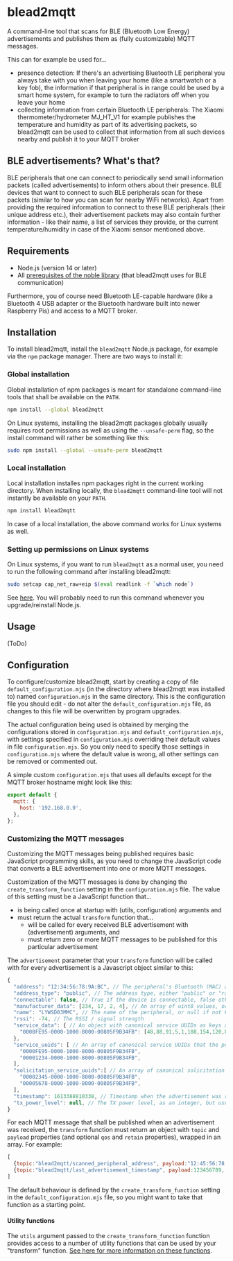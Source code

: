 # blead2mqtt

A command-line tool that scans for BLE (Bluetooth Low Energy) advertisements and publishes them as (fully customizable) MQTT messages.

This can for example be used for...

  - presence detection: If there's an advertising Bluetooth LE peripheral you always take with you when leaving your home (like a smartwatch or a key fob), the information if that peripheral is in range could be used by a smart home system, for example to turn the radiators off when you leave your home
  - collecting information from certain Bluetooth LE peripherals: The Xiaomi thermometer/hydrometer MJ_HT_V1 for example publishes the temperature and humidity as part of its advertising packets, so blead2mqtt can be used to collect that information from all such devices nearby and publish it to your MQTT broker

## BLE advertisements? What's that?

BLE peripherals that one can connect to periodically send small information packets (called advertisements) to inform others about their presence. BLE devices that want to connect to such BLE peripherals scan for these packets (similar to how you can scan for nearby WiFi networks).
Apart from providing the required information to connect to these BLE peripherals (their unique address etc.), their advertisement packets may also contain further information - like their name, a list of services they provide, or the current temperature/humidity in case of the Xiaomi sensor mentioned above.

## Requirements

  - Node.js (version 14 or later)
  - All [prerequisites of the noble library](https://github.com/abandonware/noble#prerequisites) (that blead2mqtt uses for BLE communication)

Furthermore, you of course need Bluetooth LE-capable hardware (like a Bluetooth 4 USB adapter or the Bluetooth hardware built into newer Raspberry Pis) and access to a MQTT broker.

## Installation

To install blead2mqtt, install the `blead2mqtt` Node.js package, for example via the `npm` package manager.
There are two ways to install it:

### Global installation

Global installation of npm packages is meant for standalone command-line tools that shall be available on the `PATH`.

```sh
npm install --global blead2mqtt
```

On Linux systems, installing the blead2mqtt packages globally usually requires root permissions as well as using the `--unsafe-perm` flag, so the install command will rather be something like this:
```sh
sudo npm install --global --unsafe-perm blead2mqtt
```

### Local installation

Local installation installes npm packages right in the current working directory. When installing locally, the `blead2mqtt` command-line tool will not instantly be available on your `PATH`.

```sh
npm install blead2mqtt
```

In case of a local installation, the above command works for Linux systems as well.

### Setting up permissions on Linux systems

On Linux systems, if you want to run `blead2mqtt` as a normal user, you need to run the following command after installing blead2mqtt:

```sh
sudo setcap cap_net_raw+eip $(eval readlink -f `which node`)
```

See [here](https://github.com/abandonware/noble#running-without-rootsudo-linux-specific). You will probably need to run this command whenever you upgrade/reinstall Node.js.

## Usage

(ToDo)

## Configuration

To configure/customize blead2mqtt, start by creating a copy of file `default_configuration.mjs` (in the directory where blead2mqtt was installed to) named `configuration.mjs` in the same directory. This is the configuration file you should edit - do not alter the `default_configuration.mjs` file, as changes to this file will be overwritten by program upgrades.

The actual configuration being used is obtained by merging the configurations stored in `configuration.mjs` and `default_configuration.mjs`, with settings specified in `configuration.mjs` overriding their default values in file `configuration.mjs`. So you only need to specify those settings in `configuration.mjs` where the default value is wrong, all other settings can be removed or commented out.

A simple custom `configuration.mjs` that uses all defaults except for the MQTT broker hostname might look like this:
```js
export default {
  mqtt: {
    host: '192.168.0.9',
  },
};
```

### Customizing the MQTT messages

Customizing the MQTT messages being published requires basic JavaScript programming skills, as you need to change the JavaScript code that converts a BLE advertisement into one or more MQTT messages.

Customization of the MQTT messages is done by changing the `create_transform_function` setting in the `configuration.mjs` file. The value of this setting must be a JavaScript function that...

  - is being called once at startup with (utils, configuration) arguments and
  - must return the actual `transform` function that...
    - will be called for every received BLE advertisement with (advertisement) arguments, and
    - must return zero or more MQTT messages to be published for this particular advertisement

The `advertisement` parameter that your `transform` function will be called with for every advertisement is a Javascript object similar to this:
```js
{
  "address": "12:34:56:78:9A:BC", // The peripheral's Bluetooth (MAC) address
  "address_type": "public", // The address type, either "public" or "random"
  "connectable": false, // True if the device is connectable, false otherwise
  "manufacturer_data": [234, 17, 2, 4], // An array of uint8 values, or null if no manufacturer data is present
  "name": "LYWSD03MMC", // The name of the peripheral, or null if not known
  "rssi": -74, // The RSSI / signal strength
  "service_data": { // An object with canonical service UUIDs as keys and arrays of uint8 values (=the data of that service) as values
    "0000FE95-0000-1000-8000-00805F9B34FB": [48,88,91,5,1,188,154,120,86,52,18,40,1,0]
  },
  "service_uuids": [ // An array of canonical service UUIDs that the peripheral advertises
    "0000FE95-0000-1000-8000-00805F9B34FB",
    "00001234-0000-1000-8000-00805F9B34FB",
  ],
  "solicitation_service_uuids":[ // An array of canonical solicitation service UUIDs (hardly ever used)
    "00002345-0000-1000-8000-00805F9B34FB",
    "00005678-0000-1000-8000-00805F9B34FB",
  ],
  "timestamp": 1613388810338, // Timestamp when the advertisement was received, in milliseconds since the epoch
  "tx_power_level": null, // The TX power level, as an integer, but usually this will be null
}
```

For each MQTT message that shall be published when an advertisement was received, the `transform` function must return an object with `topic` and `payload` properties (and optional `qos` and `retain` properties), wrapped in an array. For example:

```js
[
  {topic:"blead2mqtt/scanned_peripheral_address", payload:"12:45:56:78:9A:BC"},
  {topic:"blead2mqtt/last_advertisement_timestamp", payload:123456789, retain:true},
]
```

The default behaviour is defined by the `create_transform_function` setting in the `default_configuration.mjs` file, so you might want to take that function as a starting point.

#### Utility functions

The `utils` argument passed to the `create_transform_function` function provides access to a number of utility functions that can be used by your "transform" function. [See here for more information on these functions](utils.md).
